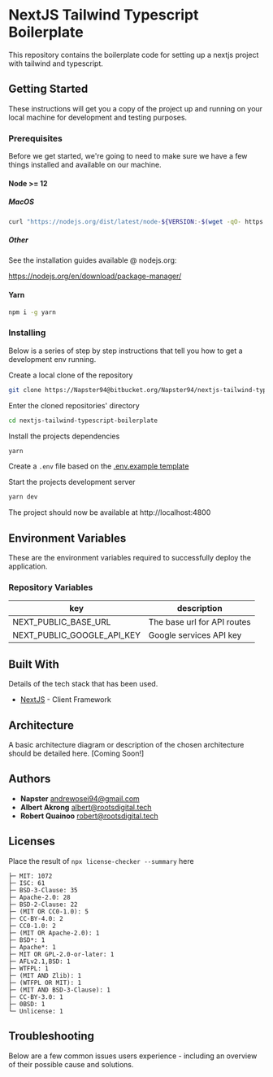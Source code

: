 # NextJS Tailwind Typescript Boilerplate

This repository contains the boilerplate code for setting up a nextjs project with tailwind and typescript.

## Getting Started

These instructions will get you a copy of the project up and running on your local machine for development and testing purposes.

### Prerequisites

Before we get started, we're going to need to make sure we have a few things installed and available on our machine.

#### Node >= 12

##### MacOS

```bash
curl "https://nodejs.org/dist/latest/node-${VERSION:-$(wget -qO- https://nodejs.org/dist/latest/ | sed -nE 's|.*>node-(.*)\.pkg</a>.*|\1|p')}.pkg" > "$HOME/Downloads/node-latest.pkg" && sudo installer -store -pkg "$HOME/Downloads/node-latest.pkg" -target "/"
```

##### Other

See the installation guides available @ nodejs.org:

https://nodejs.org/en/download/package-manager/

#### Yarn

```bash
npm i -g yarn
```

### Installing

Below is a series of step by step instructions that tell you how to get a development env running.

Create a local clone of the repository

```bash
git clone https://Napster94@bitbucket.org/Napster94/nextjs-tailwind-typescript-boilerplate.git
```

Enter the cloned repositories' directory

```bash
cd nextjs-tailwind-typescript-boilerplate
```

Install the projects dependencies

```bash
yarn
```

Create a `.env` file based on the [.env.example template](.env.example)

Start the projects development server

```bash
yarn dev
```

The project should now be available at http://localhost:4800

## Environment Variables

These are the environment variables required to successfully deploy the application.

### Repository Variables

| key                        | description                 |
| -------------------------- | --------------------------- |
| NEXT_PUBLIC_BASE_URL       | The base url for API routes |
| NEXT_PUBLIC_GOOGLE_API_KEY | Google services API key     |

## Built With

Details of the tech stack that has been used.

- [NextJS](https://nextjs.org/) - Client Framework

## Architecture

A basic architecture diagram or description of the chosen architecture should be detailed here.
[Coming Soon!]

## Authors

- **Napster** <andrewosei94@gmail.com>
- **Albert Akrong** <albert@rootsdigital.tech>
- **Robert Quainoo** <robert@rootsdigital.tech>

## Licenses

Place the result of `npx license-checker --summary` here

```
├─ MIT: 1072
├─ ISC: 61
├─ BSD-3-Clause: 35
├─ Apache-2.0: 28
├─ BSD-2-Clause: 22
├─ (MIT OR CC0-1.0): 5
├─ CC-BY-4.0: 2
├─ CC0-1.0: 2
├─ (MIT OR Apache-2.0): 1
├─ BSD*: 1
├─ Apache*: 1
├─ MIT OR GPL-2.0-or-later: 1
├─ AFLv2.1,BSD: 1
├─ WTFPL: 1
├─ (MIT AND Zlib): 1
├─ (WTFPL OR MIT): 1
├─ (MIT AND BSD-3-Clause): 1
├─ CC-BY-3.0: 1
├─ 0BSD: 1
└─ Unlicense: 1
```

## Troubleshooting

Below are a few common issues users experience - including an overview of their possible cause and solutions.

